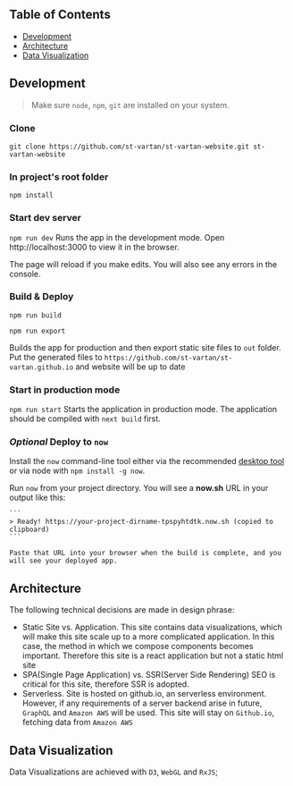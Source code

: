 ## Table of Contents
- [Development](#development)
- [Architecture](#architecture)
- [Data Visualization](#data-visualization)

## Development
> Make sure `node`, `npm`, `git` are installed on your system.
### Clone

`git clone https://github.com/st-vartan/st-vartan-website.git st-vartan-website`
### In project's root folder

`npm install`
### Start dev server

`npm run dev`
Runs the app in the development mode.
Open http://localhost:3000 to view it in the browser.

The page will reload if you make edits.
You will also see any errors in the console.

### Build & Deploy

`npm run build`

`npm run export`

Builds the app for production and then export static site files to `out` folder.
Put the generated files to `https://github.com/st-vartan/st-vartan.github.io` and website will be up to date

### Start in production mode
`npm run start`
Starts the application in production mode. The application should be compiled with `next build` first.

### <em>Optional</em> Deploy to `now`
Install the `now` command-line tool either via the recommended [desktop tool](https://zeit.co/download) or via node with `npm install -g now`.

Run `now` from your project directory. You will see a **now.sh** URL in your output like this:

    ```
    > Ready! https://your-project-dirname-tpspyhtdtk.now.sh (copied to clipboard)
    ```

    Paste that URL into your browser when the build is complete, and you will see your deployed app.

## Architecture
The following technical decisions are made in design phrase:
- Static Site vs. Application. This site contains data visualizations, which will make this site scale up to a more complicated
application. In this case, the method in which we compose components becomes important. Therefore this site is a react
application but not a static html site
- SPA(Single Page Application) vs. SSR(Server Side Rendering) SEO is critical for this site, therefore SSR is adopted.
- Serverless. Site is hosted on github.io, an serverless environment. However, if any requirements of a server backend arise in future, `GraphQL` and `Amazon AWS`
will be used. This site will stay on `Github.io`, fetching data from `Amazon AWS`

## Data Visualization
Data Visualizations are achieved with `D3`, `WebGL` and `RxJS`;

